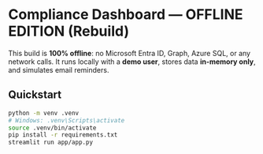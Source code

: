 # Compliance Dashboard — OFFLINE EDITION (Rebuild)

This build is **100% offline**: no Microsoft Entra ID, Graph, Azure SQL, or any network calls.
It runs locally with a **demo user**, stores data **in-memory only**, and simulates email reminders.

## Quickstart
```bash
python -m venv .venv
# Windows: .venv\Scripts\activate
source .venv/bin/activate
pip install -r requirements.txt
streamlit run app/app.py
```
